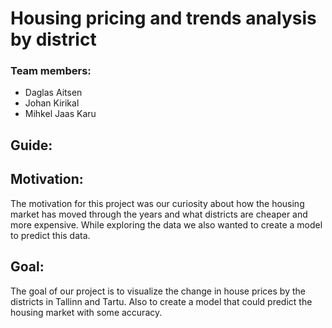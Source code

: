 # Housing pricing and trends analysis by district  
### Team members:
- Daglas Aitsen
- Johan Kirikal  
- Mihkel Jaas Karu



## Guide:

## Motivation:
The motivation for this project was our curiosity about how the housing market has moved through the years and what districts are cheaper and more expensive. While exploring the data we also wanted to create a model to predict this data.  
## Goal:
The goal of our project is to visualize the change in house prices by the districts in Tallinn and Tartu. Also to create a model that could predict the housing market with some accuracy.
